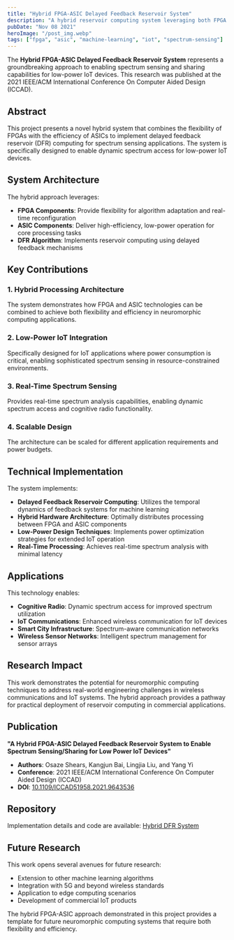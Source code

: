 ```yaml
---
title: "Hybrid FPGA-ASIC Delayed Feedback Reservoir System"
description: "A hybrid reservoir computing system leveraging both FPGA and ASIC capabilities for spectrum sensing in IoT devices"
pubDate: "Nov 08 2021"
heroImage: "/post_img.webp"
tags: ["fpga", "asic", "machine-learning", "iot", "spectrum-sensing"]
---
```


The **Hybrid FPGA-ASIC Delayed Feedback Reservoir System** represents a groundbreaking approach to enabling spectrum sensing and sharing capabilities for low-power IoT devices. This research was published at the 2021 IEEE/ACM International Conference On Computer Aided Design (ICCAD).

## Abstract

This project presents a novel hybrid system that combines the flexibility of FPGAs with the efficiency of ASICs to implement delayed feedback reservoir (DFR) computing for spectrum sensing applications. The system is specifically designed to enable dynamic spectrum access for low-power IoT devices.

## System Architecture

The hybrid approach leverages:

- **FPGA Components**: Provide flexibility for algorithm adaptation and real-time reconfiguration
- **ASIC Components**: Deliver high-efficiency, low-power operation for core processing tasks
- **DFR Algorithm**: Implements reservoir computing using delayed feedback mechanisms

## Key Contributions

### 1. Hybrid Processing Architecture
The system demonstrates how FPGA and ASIC technologies can be combined to achieve both flexibility and efficiency in neuromorphic computing applications.

### 2. Low-Power IoT Integration
Specifically designed for IoT applications where power consumption is critical, enabling sophisticated spectrum sensing in resource-constrained environments.

### 3. Real-Time Spectrum Sensing
Provides real-time spectrum analysis capabilities, enabling dynamic spectrum access and cognitive radio functionality.

### 4. Scalable Design
The architecture can be scaled for different application requirements and power budgets.

## Technical Implementation

The system implements:

- **Delayed Feedback Reservoir Computing**: Utilizes the temporal dynamics of feedback systems for machine learning
- **Hybrid Hardware Architecture**: Optimally distributes processing between FPGA and ASIC components  
- **Low-Power Design Techniques**: Implements power optimization strategies for extended IoT operation
- **Real-Time Processing**: Achieves real-time spectrum analysis with minimal latency

## Applications

This technology enables:

- **Cognitive Radio**: Dynamic spectrum access for improved spectrum utilization
- **IoT Communications**: Enhanced wireless communication for IoT devices
- **Smart City Infrastructure**: Spectrum-aware communication networks
- **Wireless Sensor Networks**: Intelligent spectrum management for sensor arrays

## Research Impact

This work demonstrates the potential for neuromorphic computing techniques to address real-world engineering challenges in wireless communications and IoT systems. The hybrid approach provides a pathway for practical deployment of reservoir computing in commercial applications.

## Publication

**"A Hybrid FPGA-ASIC Delayed Feedback Reservoir System to Enable Spectrum Sensing/Sharing for Low Power IoT Devices"**

- **Authors**: Osaze Shears, Kangjun Bai, Lingjia Liu, and Yang Yi
- **Conference**: 2021 IEEE/ACM International Conference On Computer Aided Design (ICCAD)
- **DOI**: [10.1109/ICCAD51958.2021.9643536](https://ieeexplore.ieee.org/abstract/document/9643536)

## Repository

Implementation details and code are available: [Hybrid DFR System](https://github.com/oshears/hybrid_dfr_system)

## Future Research

This work opens several avenues for future research:

- Extension to other machine learning algorithms
- Integration with 5G and beyond wireless standards
- Application to edge computing scenarios
- Development of commercial IoT products

The hybrid FPGA-ASIC approach demonstrated in this project provides a template for future neuromorphic computing systems that require both flexibility and efficiency.
